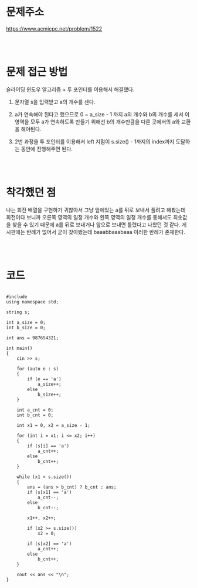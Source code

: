 # 문제주소

https://www.acmicpc.net/problem/1522

<br><br>

# 문제 접근 방법

슬라이딩 윈도우 알고리즘 + 투 포인터를 이용해서 해결했다.

1. 문자열 s을 입력받고 a의 개수를 센다.
2. a가 연속해야 된다고 했으므로 0 ~ a_size - 1 까지 a의 개수와 b의 개수를 세서 이 영역을 모두 a가 연속하도록 만들기 위해선
   b의 개수만큼을 다른 곳에서의 a와 교환을 해야된다.
3. 2번 과정을 투 포인터를 이용해서 left 지점이 s.size() - 1까지의 index까지 도달하는 동안에 진행해주면 된다.

   <br><br>

# 착각했던 점

<p>
나는 회전 배열을 구현하기 귀찮아서 그냥 앞에있는 a를 뒤로 보내서 풀려고 해봤는데 
회전이다 보니까 오른쪽 영역의 일정 개수와 왼쪽 영역의 일정 개수를 통해서도 최솟값을 찾을 수 있기 때문에 
a를 뒤로 보내거나 앞으로 보내면 틀렸다고 나왔던 것 같다.
게시판에는 반례가 없어서 굳이 찾아봤는데 baaabbaaabaaa 이러한 반례가 존재한다.
</p>
<p>

</p>
<br><br>

# 코드

<pre>
<code>
#include <iostream>
using namespace std;

string s;

int a_size = 0;
int b_size = 0;

int ans = 987654321;

int main()
{
    cin >> s;

    for (auto e : s)
    {
        if (e == 'a')
            a_size++;
        else
            b_size++;
    }

    int a_cnt = 0;
    int b_cnt = 0;

    int x1 = 0, x2 = a_size - 1;

    for (int i = x1; i <= x2; i++)
    {
        if (s[i] == 'a')
            a_cnt++;
        else
            b_cnt++;
    }

    while (x1 < s.size())
    {
        ans = (ans > b_cnt) ? b_cnt : ans;
        if (s[x1] == 'a')
            a_cnt--;
        else
            b_cnt--;

        x1++, x2++;

        if (x2 >= s.size())
            x2 = 0;

        if (s[x2] == 'a')
            a_cnt++;
        else
            b_cnt++;
    }

    cout << ans << "\n";
}
</code>
</pre>

<br><br>

<p>

</p>
